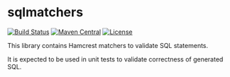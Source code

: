 sqlmatchers
===
[![Build Status](https://travis-ci.org/monrealis/hamcrest-sqlmatchers.svg?branch=master)](https://travis-ci.org/monrealis/hamcrest-sqlmatchers)
[![Maven Central](https://maven-badges.herokuapp.com/maven-central/eu.vytenis.hamcrest/sqlmatchers/badge.svg)](http://search.maven.org/#artifactdetails%7Ceu.vytenis.hamcrest%7Csqlmatchers%7C0.4%7Cjar)
[![License](http://img.shields.io/:license-apache-blue.svg)](http://www.apache.org/licenses/LICENSE-2.0.html)

This library contains Hamcrest matchers to validate SQL statements.

It is expected to be used in unit tests to validate correctness of generated SQL.
